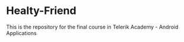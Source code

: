 # Healty-Friend
This is the repository for the final course in Telerik Academy - Android Applications
